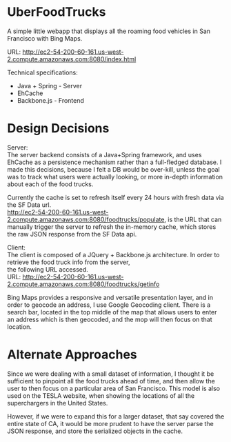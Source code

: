 UberFoodTrucks
==============

A simple little webapp that displays all the roaming food vehicles in San Francisco with Bing Maps.

URL: http://ec2-54-200-60-161.us-west-2.compute.amazonaws.com:8080/index.html

Technical specifications:
<ul>
<li>Java + Spring - Server
<li>EhCache 
<li>Backbone.js - Frontend
</ul>

Design Decisions
============

Server:<BR>
The server backend consists of a Java+Spring framework, and uses EhCache as a persistence mechanism rather than a full-fledged database.
I made this decisions, because I felt a DB would be over-kill, unless the goal was to track what users were actually 
looking, or more in-depth information about each of the food trucks.

Currently the cache is set to refresh itself every 24 hours with fresh data via the SF Data url. <BR>
http://ec2-54-200-60-161.us-west-2.compute.amazonaws.com:8080/foodtrucks/populate, is the URL that can manually trigger
the server to refresh the in-memory cache, which stores the raw JSON response from the SF Data api.

Client:<BR>
The client is composed of a JQuery + Backbone.js architecture. In order to retrieve the food truck info from the server,<BR>the following URL
accessed.<BR>
URL: http://ec2-54-200-60-161.us-west-2.compute.amazonaws.com:8080/foodtrucks/getinfo

Bing Maps provides a responsive and versatile presentation layer, and in order to geocode an address, I use Google Geocoding client.
There is a search bar, located in the top middle of the map that allows users to enter an address which is then geocoded, and the mop
will then focus on that location.

Alternate Approaches
============
Since we were dealing with a small dataset of information, I thought it be sufficient to pinpoint all the food trucks ahead of time,
and then allow the user to then focus on a particular area of San Francisco. This model is also used on the TESLA website, when showing 
the locations of all the superchargers in the United States.

However, if we were to expand this for a larger dataset, that say covered the entire state of CA, it would be more prudent to have the server
parse the JSON response, and store the serialized objects in the cache.
